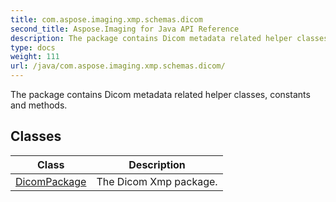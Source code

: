 ```yaml
---
title: com.aspose.imaging.xmp.schemas.dicom
second_title: Aspose.Imaging for Java API Reference
description: The package contains Dicom metadata related helper classes constants and methods.
type: docs
weight: 111
url: /java/com.aspose.imaging.xmp.schemas.dicom/
---
```


The package contains Dicom metadata related helper classes, constants and methods.


## Classes

| Class | Description |
| --- | --- |
| [DicomPackage](../com.aspose.imaging.xmp.schemas.dicom/dicompackage) | The Dicom Xmp package. |

